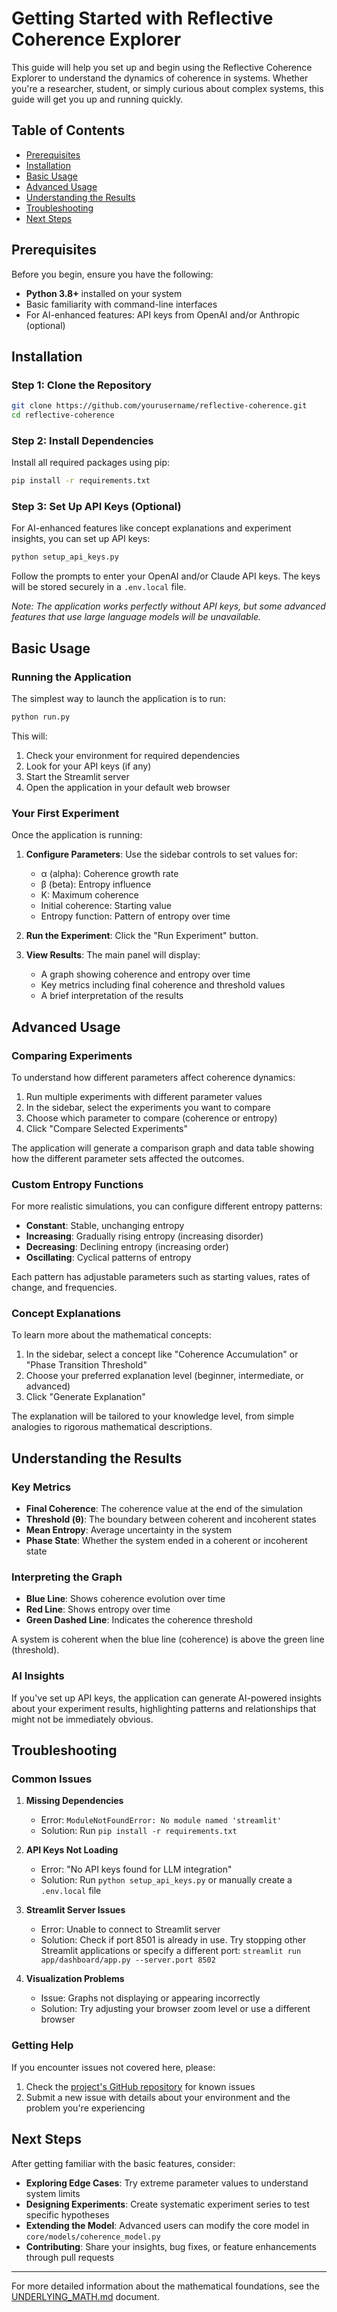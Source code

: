 # Getting Started with Reflective Coherence Explorer

This guide will help you set up and begin using the Reflective Coherence Explorer to understand the dynamics of coherence in systems. Whether you're a researcher, student, or simply curious about complex systems, this guide will get you up and running quickly.

## Table of Contents
- [Prerequisites](#prerequisites)
- [Installation](#installation)
- [Basic Usage](#basic-usage)
- [Advanced Usage](#advanced-usage)
- [Understanding the Results](#understanding-the-results)
- [Troubleshooting](#troubleshooting)
- [Next Steps](#next-steps)

## Prerequisites

Before you begin, ensure you have the following:

- **Python 3.8+** installed on your system
- Basic familiarity with command-line interfaces
- For AI-enhanced features: API keys from OpenAI and/or Anthropic (optional)

## Installation

### Step 1: Clone the Repository

```bash
git clone https://github.com/yourusername/reflective-coherence.git
cd reflective-coherence
```

### Step 2: Install Dependencies

Install all required packages using pip:

```bash
pip install -r requirements.txt
```

### Step 3: Set Up API Keys (Optional)

For AI-enhanced features like concept explanations and experiment insights, you can set up API keys:

```bash
python setup_api_keys.py
```

Follow the prompts to enter your OpenAI and/or Claude API keys. The keys will be stored securely in a `.env.local` file.

*Note: The application works perfectly without API keys, but some advanced features that use large language models will be unavailable.*

## Basic Usage

### Running the Application

The simplest way to launch the application is to run:

```bash
python run.py
```

This will:
1. Check your environment for required dependencies
2. Look for your API keys (if any)
3. Start the Streamlit server
4. Open the application in your default web browser

### Your First Experiment

Once the application is running:

1. **Configure Parameters**: Use the sidebar controls to set values for:
   - α (alpha): Coherence growth rate
   - β (beta): Entropy influence
   - K: Maximum coherence
   - Initial coherence: Starting value
   - Entropy function: Pattern of entropy over time

2. **Run the Experiment**: Click the "Run Experiment" button.

3. **View Results**: The main panel will display:
   - A graph showing coherence and entropy over time
   - Key metrics including final coherence and threshold values
   - A brief interpretation of the results

## Advanced Usage

### Comparing Experiments

To understand how different parameters affect coherence dynamics:

1. Run multiple experiments with different parameter values
2. In the sidebar, select the experiments you want to compare
3. Choose which parameter to compare (coherence or entropy)
4. Click "Compare Selected Experiments"

The application will generate a comparison graph and data table showing how the different parameter sets affected the outcomes.

### Custom Entropy Functions

For more realistic simulations, you can configure different entropy patterns:

- **Constant**: Stable, unchanging entropy
- **Increasing**: Gradually rising entropy (increasing disorder)
- **Decreasing**: Declining entropy (increasing order)
- **Oscillating**: Cyclical patterns of entropy

Each pattern has adjustable parameters such as starting values, rates of change, and frequencies.

### Concept Explanations

To learn more about the mathematical concepts:

1. In the sidebar, select a concept like "Coherence Accumulation" or "Phase Transition Threshold"
2. Choose your preferred explanation level (beginner, intermediate, or advanced)
3. Click "Generate Explanation"

The explanation will be tailored to your knowledge level, from simple analogies to rigorous mathematical descriptions.

## Understanding the Results

### Key Metrics

- **Final Coherence**: The coherence value at the end of the simulation
- **Threshold (θ)**: The boundary between coherent and incoherent states
- **Mean Entropy**: Average uncertainty in the system
- **Phase State**: Whether the system ended in a coherent or incoherent state

### Interpreting the Graph

- **Blue Line**: Shows coherence evolution over time
- **Red Line**: Shows entropy over time
- **Green Dashed Line**: Indicates the coherence threshold

A system is coherent when the blue line (coherence) is above the green line (threshold).

### AI Insights

If you've set up API keys, the application can generate AI-powered insights about your experiment results, highlighting patterns and relationships that might not be immediately obvious.

## Troubleshooting

### Common Issues

1. **Missing Dependencies**
   - Error: `ModuleNotFoundError: No module named 'streamlit'`
   - Solution: Run `pip install -r requirements.txt`

2. **API Keys Not Loading**
   - Error: "No API keys found for LLM integration"
   - Solution: Run `python setup_api_keys.py` or manually create a `.env.local` file

3. **Streamlit Server Issues**
   - Error: Unable to connect to Streamlit server
   - Solution: Check if port 8501 is already in use. Try stopping other Streamlit applications or specify a different port: `streamlit run app/dashboard/app.py --server.port 8502`

4. **Visualization Problems**
   - Issue: Graphs not displaying or appearing incorrectly
   - Solution: Try adjusting your browser zoom level or use a different browser

### Getting Help

If you encounter issues not covered here, please:
1. Check the [project's GitHub repository](https://github.com/yourusername/reflective-coherence/issues) for known issues
2. Submit a new issue with details about your environment and the problem you're experiencing

## Next Steps

After getting familiar with the basic features, consider:

- **Exploring Edge Cases**: Try extreme parameter values to understand system limits
- **Designing Experiments**: Create systematic experiment series to test specific hypotheses
- **Extending the Model**: Advanced users can modify the core model in `core/models/coherence_model.py`
- **Contributing**: Share your insights, bug fixes, or feature enhancements through pull requests

---

For more detailed information about the mathematical foundations, see the [UNDERLYING_MATH.md](UNDERLYING_MATH.md) document. 